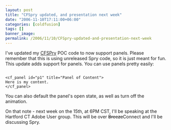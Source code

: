 ```yaml
---
layout: post
title: "CFSpry updated, and presentation next week"
date: "2006-11-10T17:11:00+06:00"
categories: [coldfusion]
tags: []
banner_image: 
permalink: /2006/11/10/CFSpry-updated-and-presentation-next-week
---
```


I've updated my <a href="http://cfspry.riaforge.org">CFSPry</a> POC code to now support panels. Please remember that this is using unreleased Spry code, so it is just meant for fun. This update adds support for panels. You can use panels pretty easily:

<code>
&lt;cf_panel id="p1" title="Panel of Content"&gt;
Here is my content.
&lt;/cf_panel&gt;
</code>

You can also default the panel's open state, as well as turn off the animation.

On that note - next week on the 15th, at 6PM CST, I'll be speaking at the Hartford CT Adobe User group. This will be over <strike>Breeze</strike>Connect and I'll be discussing Spry.